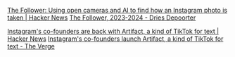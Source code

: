 
[The Follower: Using open cameras and AI to find how an Instagram photo is taken | Hacker News](https://news.ycombinator.com/item?id=32808808)
[The Follower, 2023-2024 - Dries Depoorter](https://driesdepoorter.be/thefollower/)

[Instagram's co-founders are back with Artifact, a kind of TikTok for text | Hacker News](https://news.ycombinator.com/item?id=34597125)
[Instagram's co-founders launch Artifact, a kind of TikTok for text - The Verge](https://www.theverge.com/2023/1/31/23579552/artifact-instagram-cofounders-kevin-systrom-mike-krieger-news-app)
